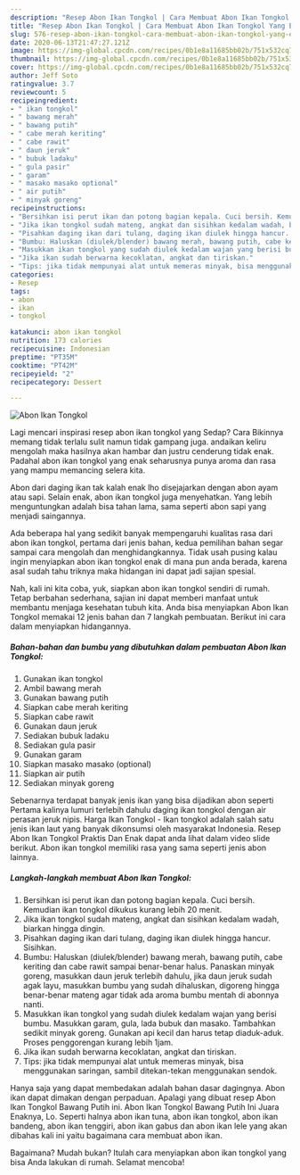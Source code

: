 ```yaml
---
description: "Resep Abon Ikan Tongkol | Cara Membuat Abon Ikan Tongkol Yang Enak Dan Lezat"
title: "Resep Abon Ikan Tongkol | Cara Membuat Abon Ikan Tongkol Yang Enak Dan Lezat"
slug: 576-resep-abon-ikan-tongkol-cara-membuat-abon-ikan-tongkol-yang-enak-dan-lezat
date: 2020-06-13T21:47:27.121Z
image: https://img-global.cpcdn.com/recipes/0b1e8a11685bb02b/751x532cq70/abon-ikan-tongkol-foto-resep-utama.jpg
thumbnail: https://img-global.cpcdn.com/recipes/0b1e8a11685bb02b/751x532cq70/abon-ikan-tongkol-foto-resep-utama.jpg
cover: https://img-global.cpcdn.com/recipes/0b1e8a11685bb02b/751x532cq70/abon-ikan-tongkol-foto-resep-utama.jpg
author: Jeff Soto
ratingvalue: 3.7
reviewcount: 5
recipeingredient:
- " ikan tongkol"
- " bawang merah"
- " bawang putih"
- " cabe merah keriting"
- " cabe rawit"
- " daun jeruk"
- " bubuk ladaku"
- " gula pasir"
- " garam"
- " masako masako optional"
- " air putih"
- " minyak goreng"
recipeinstructions:
- "Bersihkan isi perut ikan dan potong bagian kepala. Cuci bersih. Kemudian ikan tongkol dikukus kurang lebih 20 menit."
- "Jika ikan tongkol sudah mateng, angkat dan sisihkan kedalam wadah, biarkan hingga dingin."
- "Pisahkan daging ikan dari tulang, daging ikan diulek hingga hancur. Sisihkan."
- "Bumbu: Haluskan (diulek/blender) bawang merah, bawang putih, cabe keriting dan cabe rawit sampai benar-benar halus. Panaskan minyak goreng, masukkan daun jeruk terlebih dahulu, jika daun jeruk sudah agak layu, masukkan bumbu yang sudah dihaluskan, digoreng hingga benar-benar mateng agar tidak ada aroma bumbu mentah di abonnya nanti."
- "Masukkan ikan tongkol yang sudah diulek kedalam wajan yang berisi bumbu. Masukkan garam, gula, lada bubuk dan masako. Tambahkan sedikit minyak goreng. Gunakan api kecil dan harus tetap diaduk-aduk. Proses penggorengan kurang lebih 1jam."
- "Jika ikan sudah berwarna kecoklatan, angkat dan tiriskan."
- "Tips: jika tidak mempunyai alat untuk memeras minyak, bisa menggunakan saringan, sambil ditekan-tekan menggunakan sendok."
categories:
- Resep
tags:
- abon
- ikan
- tongkol

katakunci: abon ikan tongkol 
nutrition: 173 calories
recipecuisine: Indonesian
preptime: "PT35M"
cooktime: "PT42M"
recipeyield: "2"
recipecategory: Dessert

---
```



![Abon Ikan Tongkol](https://img-global.cpcdn.com/recipes/0b1e8a11685bb02b/751x532cq70/abon-ikan-tongkol-foto-resep-utama.jpg)

Lagi mencari inspirasi resep abon ikan tongkol yang Sedap? Cara Bikinnya memang tidak terlalu sulit namun tidak gampang juga. andaikan keliru mengolah maka hasilnya akan hambar dan justru cenderung tidak enak. Padahal abon ikan tongkol yang enak seharusnya punya aroma dan rasa yang mampu memancing selera kita.

Abon dari daging ikan tak kalah enak lho disejajarkan dengan abon ayam atau sapi. Selain enak, abon ikan tongkol juga menyehatkan. Yang lebih menguntungkan adalah bisa tahan lama, sama seperti abon sapi yang menjadi saingannya.

Ada beberapa hal yang sedikit banyak mempengaruhi kualitas rasa dari abon ikan tongkol, pertama dari jenis bahan, kedua pemilihan bahan segar sampai cara mengolah dan menghidangkannya. Tidak usah pusing kalau ingin menyiapkan abon ikan tongkol enak di mana pun anda berada, karena asal sudah tahu triknya maka hidangan ini dapat jadi sajian spesial.


Nah, kali ini kita coba, yuk, siapkan abon ikan tongkol sendiri di rumah. Tetap berbahan sederhana, sajian ini dapat memberi manfaat untuk membantu menjaga kesehatan tubuh kita. Anda bisa menyiapkan Abon Ikan Tongkol memakai 12 jenis bahan dan 7 langkah pembuatan. Berikut ini cara dalam menyiapkan hidangannya.

<!--inarticleads1-->

##### Bahan-bahan dan bumbu yang dibutuhkan dalam pembuatan Abon Ikan Tongkol:

1. Gunakan  ikan tongkol
1. Ambil  bawang merah
1. Gunakan  bawang putih
1. Siapkan  cabe merah keriting
1. Siapkan  cabe rawit
1. Gunakan  daun jeruk
1. Sediakan  bubuk ladaku
1. Sediakan  gula pasir
1. Gunakan  garam
1. Siapkan  masako masako (optional)
1. Siapkan  air putih
1. Sediakan  minyak goreng


Sebenarnya terdapat banyak jenis ikan yang bisa dijadikan abon seperti Pertama kalinya lumuri terlebih dahulu daging ikan tongkol dengan air perasan jeruk nipis. Harga Ikan Tongkol - Ikan tongkol adalah salah satu jenis ikan laut yang banyak dikonsumsi oleh masyarakat Indonesia. Resep Abon Ikan Tongkol Praktis Dan Enak dapat anda lihat dalam video slide berikut. Abon ikan tongkol memiliki rasa yang sama seperti jenis abon lainnya. 

<!--inarticleads2-->

##### Langkah-langkah membuat Abon Ikan Tongkol:

1. Bersihkan isi perut ikan dan potong bagian kepala. Cuci bersih. Kemudian ikan tongkol dikukus kurang lebih 20 menit.
1. Jika ikan tongkol sudah mateng, angkat dan sisihkan kedalam wadah, biarkan hingga dingin.
1. Pisahkan daging ikan dari tulang, daging ikan diulek hingga hancur. Sisihkan.
1. Bumbu: Haluskan (diulek/blender) bawang merah, bawang putih, cabe keriting dan cabe rawit sampai benar-benar halus. Panaskan minyak goreng, masukkan daun jeruk terlebih dahulu, jika daun jeruk sudah agak layu, masukkan bumbu yang sudah dihaluskan, digoreng hingga benar-benar mateng agar tidak ada aroma bumbu mentah di abonnya nanti.
1. Masukkan ikan tongkol yang sudah diulek kedalam wajan yang berisi bumbu. Masukkan garam, gula, lada bubuk dan masako. Tambahkan sedikit minyak goreng. Gunakan api kecil dan harus tetap diaduk-aduk. Proses penggorengan kurang lebih 1jam.
1. Jika ikan sudah berwarna kecoklatan, angkat dan tiriskan.
1. Tips: jika tidak mempunyai alat untuk memeras minyak, bisa menggunakan saringan, sambil ditekan-tekan menggunakan sendok.


Hanya saja yang dapat membedakan adalah bahan dasar dagingnya. Abon ikan dapat dimakan dengan perpaduan. Apalagi yang dibuat resep Abon Ikan Tongkol Bawang Putih ini. Abon Ikan Tongkol Bawang Putih Ini Juara Enaknya, Lo. Seperti halnya abon ikan tuna, abon ikan tongkol, abon ikan bandeng, abon ikan tenggiri, abon ikan gabus dan abon ikan lele yang akan dibahas kali ini yaitu bagaimana cara membuat abon ikan. 

Bagaimana? Mudah bukan? Itulah cara menyiapkan abon ikan tongkol yang bisa Anda lakukan di rumah. Selamat mencoba!
